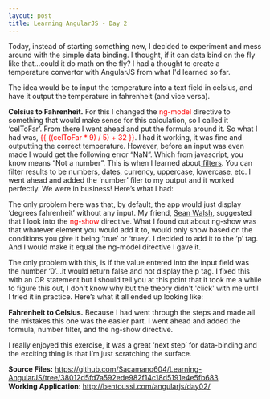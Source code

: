 ```yaml
---
layout: post
title: Learning AngularJS - Day 2
---
```


Today, instead of starting something new, I decided to experiment and mess around with the simple data binding. I thought, if it can data bind on the fly like that...could it do math on the fly? I had a thought to create a temperature convertor with AngularJS from what I'd learned so far.

The idea would be to input the temperature into a text field in celsius, and have it output the temperature in fahrenheit (and vice versa).

<b>Celsius to Fahrenheit.</b> For this I changed the <span style="color: #ff0000;">ng-model</span> directive to something that would make sense for this calculation, so I called it ‘celToFar’. From there I went ahead and put the formula around it. So what I had was, <span style="color: #ff0000;">{{ ((celToFar * 9) / 5) + 32 }}</span>. I had it working, it was fine and outputting the correct temperature. However, before an input was even made I would get the following error “NaN”. Which from javascript, you know means “Not a number”. This is when I learned about<a href="https://docs.angularjs.org/api/ng/filter" target="_blank"> filters</a>. You can filter results to be numbers, dates, currency, uppercase, lowercase, etc. I went ahead and added the ‘number’ filer to my output and it worked perfectly. We were in business! Here’s what I had:

<script src="https://gist.github.com/Sacamano604/f12921497cb861d0349a.js"></script>The only problem here was that, by default, the app would just display ‘degrees fahrenheit’ without any input. My friend, <a href="https://twitter.com/THEseanwalsh" target="_blank">Sean Walsh</a>, suggested that I look into the <span style="color: #ff0000;">ng-show</span> directive. What I found out about ng-show was that whatever element you would add it to, would only show based on the conditions you give it being ‘true’ or ‘truey’. I decided to add it to the ‘p’ tag. And I would make it equal the ng-model directive I gave it.<script src="https://gist.github.com/Sacamano604/534e0c8c920b02035991.js"></script>

The only problem with this, is if the value entered into the input field was the number ‘0’...it would return false and not display the p tag. I fixed this with an OR statement but I should tell you at this point that it took me a while to figure this out, I don't know why but the theory didn't 'click' with me until I tried it in practice. Here’s what it all ended up looking like:

<script src="https://gist.github.com/Sacamano604/21d00b7b4283e479ad1d.js"></script><b>Fahrenheit to Celsius.</b> Because I had went through the steps and made all the mistakes this one was the easier part. I went ahead and added the formula, number filter, and the ng-show directive.<script src="https://gist.github.com/Sacamano604/8bc955578ed307e53ec4.js"></script>

I really enjoyed this exercise, it was a great ‘next step’ for data-binding and the exciting thing is that I’m just scratching the surface.

<strong>Source Files:</strong> <a href="https://github.com/Sacamano604/Learning-AngularJS/tree/38012d5fd7a592ede982f14c18d5191e4e5fb683" target="_blank">https://github.com/Sacamano604/Learning-AngularJS/tree/38012d5fd7a592ede982f14c18d5191e4e5fb683</a><br />
<strong>Working Application: </strong><a href="http://bentoussi.com/angularjs/day02/" target="_blank">http://bentoussi.com/angularjs/day02/</a>
